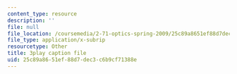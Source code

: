 ```yaml
---
content_type: resource
description: ''
file: null
file_location: /coursemedia/2-71-optics-spring-2009/25c89a8651ef88d7dec3c6b9cf71388e_gAL5fCEBfac.srt
file_type: application/x-subrip
resourcetype: Other
title: 3play caption file
uid: 25c89a86-51ef-88d7-dec3-c6b9cf71388e
---
```

